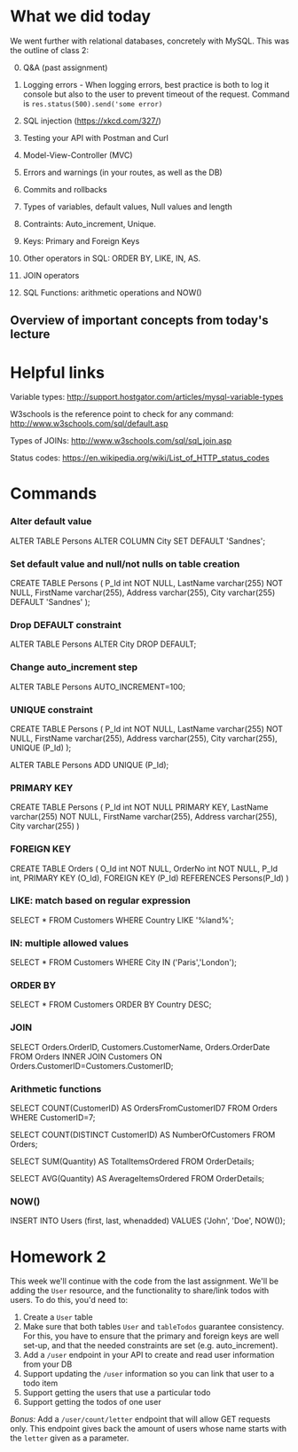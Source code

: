 # What we did today 

We went further with relational databases, concretely with MySQL. This was the outline of class 2:

0. Q&A (past assignment)

1. Logging errors - When logging errors, best practice is both to log it console but also to the user to prevent timeout of the request. Command is `res.status(500).send('some error)`

1. SQL injection (https://xkcd.com/327/)

1. Testing your API with Postman and Curl

2. Model-View-Controller (MVC)

3. Errors and warnings (in your routes, as well as the DB)

4. Commits and rollbacks

5. Types of variables, default values, Null values and length

6. Contraints: Auto_increment, Unique.

7. Keys: Primary and Foreign Keys

8. Other operators in SQL: ORDER BY, LIKE, IN, AS.

9. JOIN operators

10. SQL Functions: arithmetic operations and NOW()

## Overview of important concepts from today's lecture

# Helpful links 

Variable types: http://support.hostgator.com/articles/mysql-variable-types

W3schools is the reference point to check for any command: http://www.w3schools.com/sql/default.asp

Types of JOINs: http://www.w3schools.com/sql/sql_join.asp

Status codes: https://en.wikipedia.org/wiki/List_of_HTTP_status_codes

# Commands

### Alter default value

ALTER TABLE Persons ALTER COLUMN City SET DEFAULT 'Sandnes';

### Set default value and null/not nulls on table creation

CREATE TABLE Persons
(
P_Id int NOT NULL,
LastName varchar(255) NOT NULL,
FirstName varchar(255),
Address varchar(255),
City varchar(255) DEFAULT 'Sandnes'
);

### Drop DEFAULT constraint

ALTER TABLE Persons ALTER City DROP DEFAULT;

### Change auto_increment step

ALTER TABLE Persons AUTO_INCREMENT=100;

### UNIQUE constraint

CREATE TABLE Persons
(
P_Id int NOT NULL,
LastName varchar(255) NOT NULL,
FirstName varchar(255),
Address varchar(255),
City varchar(255),
UNIQUE (P_Id)
);

ALTER TABLE Persons
ADD UNIQUE (P_Id);

### PRIMARY KEY

CREATE TABLE Persons
(
P_Id int NOT NULL PRIMARY KEY,
LastName varchar(255) NOT NULL,
FirstName varchar(255),
Address varchar(255),
City varchar(255)
)

### FOREIGN KEY

CREATE TABLE Orders
(
O_Id int NOT NULL,
OrderNo int NOT NULL,
P_Id int,
PRIMARY KEY (O_Id),
FOREIGN KEY (P_Id) REFERENCES Persons(P_Id)
)

### LIKE: match based on regular expression

SELECT * FROM Customers
WHERE Country LIKE '%land%';

### IN: multiple allowed values

SELECT * FROM Customers
WHERE City IN ('Paris','London');

### ORDER BY

SELECT * FROM Customers
ORDER BY Country DESC;

### JOIN

SELECT Orders.OrderID, Customers.CustomerName, Orders.OrderDate
FROM Orders
INNER JOIN Customers
ON Orders.CustomerID=Customers.CustomerID;

### Arithmetic functions

SELECT COUNT(CustomerID) AS OrdersFromCustomerID7 FROM Orders
WHERE CustomerID=7;

SELECT COUNT(DISTINCT CustomerID) AS NumberOfCustomers FROM Orders;

SELECT SUM(Quantity) AS TotalItemsOrdered FROM OrderDetails;

SELECT AVG(Quantity) AS AverageItemsOrdered FROM OrderDetails;

### NOW()

INSERT INTO Users (first, last, whenadded) VALUES ('John', 'Doe', NOW());


# Homework 2
This week we'll continue with the code from the last assignment. We'll be adding the `User` resource, and the functionality to share/link todos with users. To do this, you'd need to:

1. Create a `User` table
2. Make sure that both tables `User` and `tableTodos` guarantee consistency. For this, you have to ensure that the primary and foreign keys are well set-up, and that the needed constraints are set (e.g. auto_increment).
3. Add a `/user` endpoint in your API to create and read user information from your DB
4. Support updating the `/user` information so you can link that user to a todo item
5. Support getting the users that use a particular todo
6. Support getting the todos of one user

*Bonus:* Add a `/user/count/letter` endpoint that will allow GET requests only. This endpoint gives back the amount of users whose name starts with the `letter` given as a parameter. 
